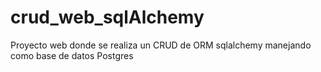 # crud_web_sqlAlchemy
Proyecto web donde se realiza un CRUD de ORM sqlalchemy manejando como base de datos Postgres 
